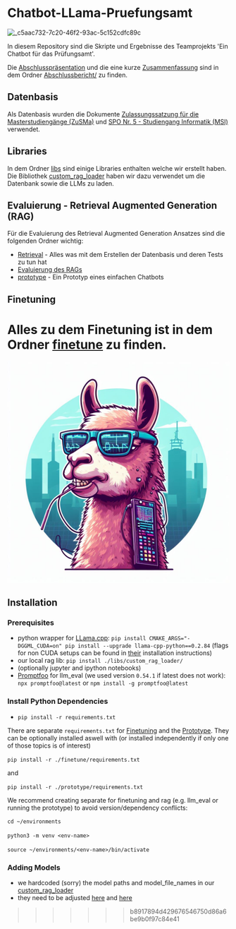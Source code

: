 # Chatbot-LLama-Pruefungsamt
![_c5aac732-7c20-46f2-93ac-5c152cdfc89c](https://github.com/Schmidt-jan/Chatbot-LLama-Pruefungsamt/assets/73313922/01ddc0ca-5e5a-4782-8124-d9c1da357372)

In diesem Repository sind die Skripte und Ergebnisse des Teamprojekts 'Ein Chatbot für das Prüfungsamt'.

Die [Abschlusspräsentation](./Abschlussbericht/praesentation.pptx) und die eine kurze [Zusammenfassung]() sind in dem Ordner [Abschlussbericht/](./Abschlussbericht/) zu finden.

## Datenbasis
Als Datenbasis wurden die Dokumente [Zulassungssatzung für die Masterstudiengänge (ZuSMa)](./main_data_filtered/119_ZuSMa_Senat_18012022.pdf) und [SPO Nr. 5 - Studiengang Informatik (MSI)](./main_data_filtered/SPO_MSI_SPONr5_Senat_10122019.pdf) verwendet.

## Libraries
In dem Ordner [libs](./libs/) sind einige Libraries enthalten welche wir erstellt haben.   
Die Bibliothek [custom_rag_loader](./libs/custom_rag_loader/) haben wir dazu verwendet um die Datenbank sowie die LLMs zu laden.

## Evaluierung - Retrieval Augmented Generation (RAG)
Für die Evaluierung des Retrieval Augmented Generation Ansatzes sind die folgenden Ordner wichtig:
- [Retrieval](./Retrieval/) - Alles was mit dem Erstellen der Datenbasis und deren Tests zu tun hat
- [Evaluierung des RAGs]()
- [prototype](./prototype/) - Ein Prototyp eines einfachen Chatbots

## Finetuning
Alles zu dem Finetuning ist in dem Ordner [finetune](./finetune/) zu finden.
=======


![](.github/assets/chatbot-logo.jpeg)



## Installation


### Prerequisites

- python wrapper for [LLama.cpp](https://github.com/ggerganov/llama.cpp): `pip install CMAKE_ARGS="-DGGML_CUDA=on" pip install --upgrade llama-cpp-python==0.2.84` (flags for non CUDA setups can be found in [their](https://github.com/abetlen/llama-cpp-python) installation instructions)
- our local rag lib: `pip install ./libs/custom_rag_loader/`
- (optionally jupyter and ipython notebooks)
- [Promptfoo](https://github.com/promptfoo/promptfoo) for llm_eval (we used version `0.54.1` if latest does not work): `npx promptfoo@latest` or `npm install -g promptfoo@latest`


### Install Python Dependencies

- `pip install -r requirements.txt`

There are separate `requirements.txt` for [Finetuning](./finetune/) and the [Prototype](./prototype/).
They can be optionally installed aswell with (or installed independently if only one of those topics is of interest)

`pip install -r ./finetune/requirements.txt` 

and

`pip install -r ./prototype/requirements.txt`


We recommend creating separate for finetuning and rag (e.g. llm_eval or running the prototype) to avoid version/dependency conflicts:

```
cd ~/environments

python3 -m venv <env-name>

source ~/environments/<env-name>/bin/activate
```


### Adding Models

- we hardcoded (sorry) the model paths and model_file_names in our [custom_rag_loader](libs/custom_rag_loader/custom_rag_loader.py)
- they need to be adjusted [here](libs/custom_rag_loader/custom_rag_loader.py?plain=1#L14-15) and [here](libs/custom_rag_loader/custom_rag_loader.py?plain=1#L103-128)
>>>>>>> b8917894d429676546750d86a6be9b0f97c84e41